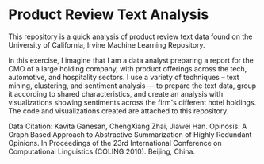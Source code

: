 # Product Review Text Analysis

This repository is a quick analysis of product review text data found on the University of California, Irvine Machine Learning Repository. 

In this exercise, I imagine that I am a data analyst preparing a report for the CMO of a large holding company, with product offerings across the tech, automotive, and hospitality sectors. I use a variety of techniques – text mining, clustering, and sentiment analysis — to prepare the text data, group it according to shared characteristics, and create an analysis with visualizations showing sentiments across the firm's different hotel holdings. The code and  visualizations created are attached to this repository.

Data Citation: Kavita Ganesan, ChengXiang Zhai, Jiawei Han. Opinosis: A Graph Based Approach to Abstractive Summarization of Highly Redundant Opinions. In Proceedings of the 23rd International Conference on Computational Linguistics (COLING 2010). Beijing, China.
